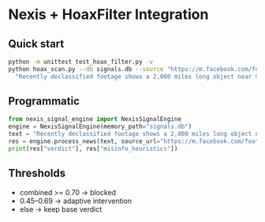 # Nexis + HoaxFilter Integration

## Quick start
```bash
python -m unittest test_hoax_filter.py -v
python hoax_scan.py --db signals.db --source "https://m.facebook.com/foo" \
  "Recently declassified footage shows a 2,000 miles long object near Saturn's rings"
```

## Programmatic
```python
from nexis_signal_engine import NexisSignalEngine
engine = NexisSignalEngine(memory_path="signals.db")
text = "Recently declassified footage shows a 2,000 miles long object near Saturn's rings"
res = engine.process_news(text, source_url="https://m.facebook.com/foo")
print(res["verdict"], res["misinfo_heuristics"])
```

## Thresholds
- combined >= 0.70 → blocked
- 0.45–0.69 → adaptive intervention
- else → keep base verdict
